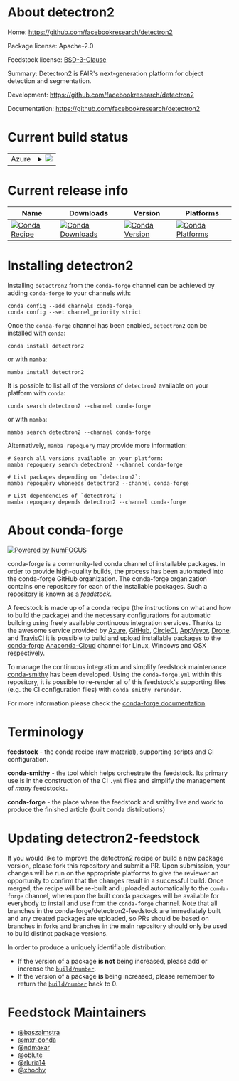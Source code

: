 About detectron2
================

Home: https://github.com/facebookresearch/detectron2

Package license: Apache-2.0

Feedstock license: [BSD-3-Clause](https://github.com/conda-forge/detectron2-feedstock/blob/main/LICENSE.txt)

Summary: Detectron2 is FAIR's next-generation platform for object detection and segmentation.

Development: https://github.com/facebookresearch/detectron2

Documentation: https://github.com/facebookresearch/detectron2

Current build status
====================


<table>
    
  <tr>
    <td>Azure</td>
    <td>
      <details>
        <summary>
          <a href="https://dev.azure.com/conda-forge/feedstock-builds/_build/latest?definitionId=9714&branchName=main">
            <img src="https://dev.azure.com/conda-forge/feedstock-builds/_apis/build/status/detectron2-feedstock?branchName=main">
          </a>
        </summary>
        <table>
          <thead><tr><th>Variant</th><th>Status</th></tr></thead>
          <tbody><tr>
              <td>linux_64_c_compiler_version10cuda_compiler_version11.1cxx_compiler_version10python3.10.____cpythonpytorch1.10.</td>
              <td>
                <a href="https://dev.azure.com/conda-forge/feedstock-builds/_build/latest?definitionId=9714&branchName=main">
                  <img src="https://dev.azure.com/conda-forge/feedstock-builds/_apis/build/status/detectron2-feedstock?branchName=main&jobName=linux&configuration=linux%20linux_64_c_compiler_version10cuda_compiler_version11.1cxx_compiler_version10python3.10.____cpythonpytorch1.10._" alt="variant">
                </a>
              </td>
            </tr><tr>
              <td>linux_64_c_compiler_version10cuda_compiler_version11.1cxx_compiler_version10python3.10.____cpythonpytorch1.11.</td>
              <td>
                <a href="https://dev.azure.com/conda-forge/feedstock-builds/_build/latest?definitionId=9714&branchName=main">
                  <img src="https://dev.azure.com/conda-forge/feedstock-builds/_apis/build/status/detectron2-feedstock?branchName=main&jobName=linux&configuration=linux%20linux_64_c_compiler_version10cuda_compiler_version11.1cxx_compiler_version10python3.10.____cpythonpytorch1.11._" alt="variant">
                </a>
              </td>
            </tr><tr>
              <td>linux_64_c_compiler_version10cuda_compiler_version11.1cxx_compiler_version10python3.10.____cpythonpytorch1.12.</td>
              <td>
                <a href="https://dev.azure.com/conda-forge/feedstock-builds/_build/latest?definitionId=9714&branchName=main">
                  <img src="https://dev.azure.com/conda-forge/feedstock-builds/_apis/build/status/detectron2-feedstock?branchName=main&jobName=linux&configuration=linux%20linux_64_c_compiler_version10cuda_compiler_version11.1cxx_compiler_version10python3.10.____cpythonpytorch1.12._" alt="variant">
                </a>
              </td>
            </tr><tr>
              <td>linux_64_c_compiler_version10cuda_compiler_version11.1cxx_compiler_version10python3.10.____cpythonpytorch1.13</td>
              <td>
                <a href="https://dev.azure.com/conda-forge/feedstock-builds/_build/latest?definitionId=9714&branchName=main">
                  <img src="https://dev.azure.com/conda-forge/feedstock-builds/_apis/build/status/detectron2-feedstock?branchName=main&jobName=linux&configuration=linux%20linux_64_c_compiler_version10cuda_compiler_version11.1cxx_compiler_version10python3.10.____cpythonpytorch1.13" alt="variant">
                </a>
              </td>
            </tr><tr>
              <td>linux_64_c_compiler_version10cuda_compiler_version11.1cxx_compiler_version10python3.10.____cpythonpytorch1.9.</td>
              <td>
                <a href="https://dev.azure.com/conda-forge/feedstock-builds/_build/latest?definitionId=9714&branchName=main">
                  <img src="https://dev.azure.com/conda-forge/feedstock-builds/_apis/build/status/detectron2-feedstock?branchName=main&jobName=linux&configuration=linux%20linux_64_c_compiler_version10cuda_compiler_version11.1cxx_compiler_version10python3.10.____cpythonpytorch1.9._" alt="variant">
                </a>
              </td>
            </tr><tr>
              <td>linux_64_c_compiler_version10cuda_compiler_version11.1cxx_compiler_version10python3.8.____cpythonpytorch1.10.</td>
              <td>
                <a href="https://dev.azure.com/conda-forge/feedstock-builds/_build/latest?definitionId=9714&branchName=main">
                  <img src="https://dev.azure.com/conda-forge/feedstock-builds/_apis/build/status/detectron2-feedstock?branchName=main&jobName=linux&configuration=linux%20linux_64_c_compiler_version10cuda_compiler_version11.1cxx_compiler_version10python3.8.____cpythonpytorch1.10._" alt="variant">
                </a>
              </td>
            </tr><tr>
              <td>linux_64_c_compiler_version10cuda_compiler_version11.1cxx_compiler_version10python3.8.____cpythonpytorch1.11.</td>
              <td>
                <a href="https://dev.azure.com/conda-forge/feedstock-builds/_build/latest?definitionId=9714&branchName=main">
                  <img src="https://dev.azure.com/conda-forge/feedstock-builds/_apis/build/status/detectron2-feedstock?branchName=main&jobName=linux&configuration=linux%20linux_64_c_compiler_version10cuda_compiler_version11.1cxx_compiler_version10python3.8.____cpythonpytorch1.11._" alt="variant">
                </a>
              </td>
            </tr><tr>
              <td>linux_64_c_compiler_version10cuda_compiler_version11.1cxx_compiler_version10python3.8.____cpythonpytorch1.12.</td>
              <td>
                <a href="https://dev.azure.com/conda-forge/feedstock-builds/_build/latest?definitionId=9714&branchName=main">
                  <img src="https://dev.azure.com/conda-forge/feedstock-builds/_apis/build/status/detectron2-feedstock?branchName=main&jobName=linux&configuration=linux%20linux_64_c_compiler_version10cuda_compiler_version11.1cxx_compiler_version10python3.8.____cpythonpytorch1.12._" alt="variant">
                </a>
              </td>
            </tr><tr>
              <td>linux_64_c_compiler_version10cuda_compiler_version11.1cxx_compiler_version10python3.8.____cpythonpytorch1.13</td>
              <td>
                <a href="https://dev.azure.com/conda-forge/feedstock-builds/_build/latest?definitionId=9714&branchName=main">
                  <img src="https://dev.azure.com/conda-forge/feedstock-builds/_apis/build/status/detectron2-feedstock?branchName=main&jobName=linux&configuration=linux%20linux_64_c_compiler_version10cuda_compiler_version11.1cxx_compiler_version10python3.8.____cpythonpytorch1.13" alt="variant">
                </a>
              </td>
            </tr><tr>
              <td>linux_64_c_compiler_version10cuda_compiler_version11.1cxx_compiler_version10python3.8.____cpythonpytorch1.9.</td>
              <td>
                <a href="https://dev.azure.com/conda-forge/feedstock-builds/_build/latest?definitionId=9714&branchName=main">
                  <img src="https://dev.azure.com/conda-forge/feedstock-builds/_apis/build/status/detectron2-feedstock?branchName=main&jobName=linux&configuration=linux%20linux_64_c_compiler_version10cuda_compiler_version11.1cxx_compiler_version10python3.8.____cpythonpytorch1.9._" alt="variant">
                </a>
              </td>
            </tr><tr>
              <td>linux_64_c_compiler_version10cuda_compiler_version11.1cxx_compiler_version10python3.9.____cpythonpytorch1.10.</td>
              <td>
                <a href="https://dev.azure.com/conda-forge/feedstock-builds/_build/latest?definitionId=9714&branchName=main">
                  <img src="https://dev.azure.com/conda-forge/feedstock-builds/_apis/build/status/detectron2-feedstock?branchName=main&jobName=linux&configuration=linux%20linux_64_c_compiler_version10cuda_compiler_version11.1cxx_compiler_version10python3.9.____cpythonpytorch1.10._" alt="variant">
                </a>
              </td>
            </tr><tr>
              <td>linux_64_c_compiler_version10cuda_compiler_version11.1cxx_compiler_version10python3.9.____cpythonpytorch1.11.</td>
              <td>
                <a href="https://dev.azure.com/conda-forge/feedstock-builds/_build/latest?definitionId=9714&branchName=main">
                  <img src="https://dev.azure.com/conda-forge/feedstock-builds/_apis/build/status/detectron2-feedstock?branchName=main&jobName=linux&configuration=linux%20linux_64_c_compiler_version10cuda_compiler_version11.1cxx_compiler_version10python3.9.____cpythonpytorch1.11._" alt="variant">
                </a>
              </td>
            </tr><tr>
              <td>linux_64_c_compiler_version10cuda_compiler_version11.1cxx_compiler_version10python3.9.____cpythonpytorch1.12.</td>
              <td>
                <a href="https://dev.azure.com/conda-forge/feedstock-builds/_build/latest?definitionId=9714&branchName=main">
                  <img src="https://dev.azure.com/conda-forge/feedstock-builds/_apis/build/status/detectron2-feedstock?branchName=main&jobName=linux&configuration=linux%20linux_64_c_compiler_version10cuda_compiler_version11.1cxx_compiler_version10python3.9.____cpythonpytorch1.12._" alt="variant">
                </a>
              </td>
            </tr><tr>
              <td>linux_64_c_compiler_version10cuda_compiler_version11.1cxx_compiler_version10python3.9.____cpythonpytorch1.13</td>
              <td>
                <a href="https://dev.azure.com/conda-forge/feedstock-builds/_build/latest?definitionId=9714&branchName=main">
                  <img src="https://dev.azure.com/conda-forge/feedstock-builds/_apis/build/status/detectron2-feedstock?branchName=main&jobName=linux&configuration=linux%20linux_64_c_compiler_version10cuda_compiler_version11.1cxx_compiler_version10python3.9.____cpythonpytorch1.13" alt="variant">
                </a>
              </td>
            </tr><tr>
              <td>linux_64_c_compiler_version10cuda_compiler_version11.1cxx_compiler_version10python3.9.____cpythonpytorch1.9.</td>
              <td>
                <a href="https://dev.azure.com/conda-forge/feedstock-builds/_build/latest?definitionId=9714&branchName=main">
                  <img src="https://dev.azure.com/conda-forge/feedstock-builds/_apis/build/status/detectron2-feedstock?branchName=main&jobName=linux&configuration=linux%20linux_64_c_compiler_version10cuda_compiler_version11.1cxx_compiler_version10python3.9.____cpythonpytorch1.9._" alt="variant">
                </a>
              </td>
            </tr><tr>
              <td>linux_64_c_compiler_version10cuda_compiler_version11.2cxx_compiler_version10python3.10.____cpythonpytorch1.10.</td>
              <td>
                <a href="https://dev.azure.com/conda-forge/feedstock-builds/_build/latest?definitionId=9714&branchName=main">
                  <img src="https://dev.azure.com/conda-forge/feedstock-builds/_apis/build/status/detectron2-feedstock?branchName=main&jobName=linux&configuration=linux%20linux_64_c_compiler_version10cuda_compiler_version11.2cxx_compiler_version10python3.10.____cpythonpytorch1.10._" alt="variant">
                </a>
              </td>
            </tr><tr>
              <td>linux_64_c_compiler_version10cuda_compiler_version11.2cxx_compiler_version10python3.10.____cpythonpytorch1.11.</td>
              <td>
                <a href="https://dev.azure.com/conda-forge/feedstock-builds/_build/latest?definitionId=9714&branchName=main">
                  <img src="https://dev.azure.com/conda-forge/feedstock-builds/_apis/build/status/detectron2-feedstock?branchName=main&jobName=linux&configuration=linux%20linux_64_c_compiler_version10cuda_compiler_version11.2cxx_compiler_version10python3.10.____cpythonpytorch1.11._" alt="variant">
                </a>
              </td>
            </tr><tr>
              <td>linux_64_c_compiler_version10cuda_compiler_version11.2cxx_compiler_version10python3.10.____cpythonpytorch1.12.</td>
              <td>
                <a href="https://dev.azure.com/conda-forge/feedstock-builds/_build/latest?definitionId=9714&branchName=main">
                  <img src="https://dev.azure.com/conda-forge/feedstock-builds/_apis/build/status/detectron2-feedstock?branchName=main&jobName=linux&configuration=linux%20linux_64_c_compiler_version10cuda_compiler_version11.2cxx_compiler_version10python3.10.____cpythonpytorch1.12._" alt="variant">
                </a>
              </td>
            </tr><tr>
              <td>linux_64_c_compiler_version10cuda_compiler_version11.2cxx_compiler_version10python3.10.____cpythonpytorch1.13</td>
              <td>
                <a href="https://dev.azure.com/conda-forge/feedstock-builds/_build/latest?definitionId=9714&branchName=main">
                  <img src="https://dev.azure.com/conda-forge/feedstock-builds/_apis/build/status/detectron2-feedstock?branchName=main&jobName=linux&configuration=linux%20linux_64_c_compiler_version10cuda_compiler_version11.2cxx_compiler_version10python3.10.____cpythonpytorch1.13" alt="variant">
                </a>
              </td>
            </tr><tr>
              <td>linux_64_c_compiler_version10cuda_compiler_version11.2cxx_compiler_version10python3.10.____cpythonpytorch1.9.</td>
              <td>
                <a href="https://dev.azure.com/conda-forge/feedstock-builds/_build/latest?definitionId=9714&branchName=main">
                  <img src="https://dev.azure.com/conda-forge/feedstock-builds/_apis/build/status/detectron2-feedstock?branchName=main&jobName=linux&configuration=linux%20linux_64_c_compiler_version10cuda_compiler_version11.2cxx_compiler_version10python3.10.____cpythonpytorch1.9._" alt="variant">
                </a>
              </td>
            </tr><tr>
              <td>linux_64_c_compiler_version10cuda_compiler_version11.2cxx_compiler_version10python3.8.____cpythonpytorch1.10.</td>
              <td>
                <a href="https://dev.azure.com/conda-forge/feedstock-builds/_build/latest?definitionId=9714&branchName=main">
                  <img src="https://dev.azure.com/conda-forge/feedstock-builds/_apis/build/status/detectron2-feedstock?branchName=main&jobName=linux&configuration=linux%20linux_64_c_compiler_version10cuda_compiler_version11.2cxx_compiler_version10python3.8.____cpythonpytorch1.10._" alt="variant">
                </a>
              </td>
            </tr><tr>
              <td>linux_64_c_compiler_version10cuda_compiler_version11.2cxx_compiler_version10python3.8.____cpythonpytorch1.11.</td>
              <td>
                <a href="https://dev.azure.com/conda-forge/feedstock-builds/_build/latest?definitionId=9714&branchName=main">
                  <img src="https://dev.azure.com/conda-forge/feedstock-builds/_apis/build/status/detectron2-feedstock?branchName=main&jobName=linux&configuration=linux%20linux_64_c_compiler_version10cuda_compiler_version11.2cxx_compiler_version10python3.8.____cpythonpytorch1.11._" alt="variant">
                </a>
              </td>
            </tr><tr>
              <td>linux_64_c_compiler_version10cuda_compiler_version11.2cxx_compiler_version10python3.8.____cpythonpytorch1.12.</td>
              <td>
                <a href="https://dev.azure.com/conda-forge/feedstock-builds/_build/latest?definitionId=9714&branchName=main">
                  <img src="https://dev.azure.com/conda-forge/feedstock-builds/_apis/build/status/detectron2-feedstock?branchName=main&jobName=linux&configuration=linux%20linux_64_c_compiler_version10cuda_compiler_version11.2cxx_compiler_version10python3.8.____cpythonpytorch1.12._" alt="variant">
                </a>
              </td>
            </tr><tr>
              <td>linux_64_c_compiler_version10cuda_compiler_version11.2cxx_compiler_version10python3.8.____cpythonpytorch1.13</td>
              <td>
                <a href="https://dev.azure.com/conda-forge/feedstock-builds/_build/latest?definitionId=9714&branchName=main">
                  <img src="https://dev.azure.com/conda-forge/feedstock-builds/_apis/build/status/detectron2-feedstock?branchName=main&jobName=linux&configuration=linux%20linux_64_c_compiler_version10cuda_compiler_version11.2cxx_compiler_version10python3.8.____cpythonpytorch1.13" alt="variant">
                </a>
              </td>
            </tr><tr>
              <td>linux_64_c_compiler_version10cuda_compiler_version11.2cxx_compiler_version10python3.8.____cpythonpytorch1.9.</td>
              <td>
                <a href="https://dev.azure.com/conda-forge/feedstock-builds/_build/latest?definitionId=9714&branchName=main">
                  <img src="https://dev.azure.com/conda-forge/feedstock-builds/_apis/build/status/detectron2-feedstock?branchName=main&jobName=linux&configuration=linux%20linux_64_c_compiler_version10cuda_compiler_version11.2cxx_compiler_version10python3.8.____cpythonpytorch1.9._" alt="variant">
                </a>
              </td>
            </tr><tr>
              <td>linux_64_c_compiler_version10cuda_compiler_version11.2cxx_compiler_version10python3.9.____cpythonpytorch1.10.</td>
              <td>
                <a href="https://dev.azure.com/conda-forge/feedstock-builds/_build/latest?definitionId=9714&branchName=main">
                  <img src="https://dev.azure.com/conda-forge/feedstock-builds/_apis/build/status/detectron2-feedstock?branchName=main&jobName=linux&configuration=linux%20linux_64_c_compiler_version10cuda_compiler_version11.2cxx_compiler_version10python3.9.____cpythonpytorch1.10._" alt="variant">
                </a>
              </td>
            </tr><tr>
              <td>linux_64_c_compiler_version10cuda_compiler_version11.2cxx_compiler_version10python3.9.____cpythonpytorch1.11.</td>
              <td>
                <a href="https://dev.azure.com/conda-forge/feedstock-builds/_build/latest?definitionId=9714&branchName=main">
                  <img src="https://dev.azure.com/conda-forge/feedstock-builds/_apis/build/status/detectron2-feedstock?branchName=main&jobName=linux&configuration=linux%20linux_64_c_compiler_version10cuda_compiler_version11.2cxx_compiler_version10python3.9.____cpythonpytorch1.11._" alt="variant">
                </a>
              </td>
            </tr><tr>
              <td>linux_64_c_compiler_version10cuda_compiler_version11.2cxx_compiler_version10python3.9.____cpythonpytorch1.12.</td>
              <td>
                <a href="https://dev.azure.com/conda-forge/feedstock-builds/_build/latest?definitionId=9714&branchName=main">
                  <img src="https://dev.azure.com/conda-forge/feedstock-builds/_apis/build/status/detectron2-feedstock?branchName=main&jobName=linux&configuration=linux%20linux_64_c_compiler_version10cuda_compiler_version11.2cxx_compiler_version10python3.9.____cpythonpytorch1.12._" alt="variant">
                </a>
              </td>
            </tr><tr>
              <td>linux_64_c_compiler_version10cuda_compiler_version11.2cxx_compiler_version10python3.9.____cpythonpytorch1.13</td>
              <td>
                <a href="https://dev.azure.com/conda-forge/feedstock-builds/_build/latest?definitionId=9714&branchName=main">
                  <img src="https://dev.azure.com/conda-forge/feedstock-builds/_apis/build/status/detectron2-feedstock?branchName=main&jobName=linux&configuration=linux%20linux_64_c_compiler_version10cuda_compiler_version11.2cxx_compiler_version10python3.9.____cpythonpytorch1.13" alt="variant">
                </a>
              </td>
            </tr><tr>
              <td>linux_64_c_compiler_version10cuda_compiler_version11.2cxx_compiler_version10python3.9.____cpythonpytorch1.9.</td>
              <td>
                <a href="https://dev.azure.com/conda-forge/feedstock-builds/_build/latest?definitionId=9714&branchName=main">
                  <img src="https://dev.azure.com/conda-forge/feedstock-builds/_apis/build/status/detectron2-feedstock?branchName=main&jobName=linux&configuration=linux%20linux_64_c_compiler_version10cuda_compiler_version11.2cxx_compiler_version10python3.9.____cpythonpytorch1.9._" alt="variant">
                </a>
              </td>
            </tr><tr>
              <td>linux_64_c_compiler_version11cuda_compiler_versionNonecxx_compiler_version11python3.10.____cpythonpytorch1.10.</td>
              <td>
                <a href="https://dev.azure.com/conda-forge/feedstock-builds/_build/latest?definitionId=9714&branchName=main">
                  <img src="https://dev.azure.com/conda-forge/feedstock-builds/_apis/build/status/detectron2-feedstock?branchName=main&jobName=linux&configuration=linux%20linux_64_c_compiler_version11cuda_compiler_versionNonecxx_compiler_version11python3.10.____cpythonpytorch1.10._" alt="variant">
                </a>
              </td>
            </tr><tr>
              <td>linux_64_c_compiler_version11cuda_compiler_versionNonecxx_compiler_version11python3.10.____cpythonpytorch1.11.</td>
              <td>
                <a href="https://dev.azure.com/conda-forge/feedstock-builds/_build/latest?definitionId=9714&branchName=main">
                  <img src="https://dev.azure.com/conda-forge/feedstock-builds/_apis/build/status/detectron2-feedstock?branchName=main&jobName=linux&configuration=linux%20linux_64_c_compiler_version11cuda_compiler_versionNonecxx_compiler_version11python3.10.____cpythonpytorch1.11._" alt="variant">
                </a>
              </td>
            </tr><tr>
              <td>linux_64_c_compiler_version11cuda_compiler_versionNonecxx_compiler_version11python3.10.____cpythonpytorch1.12.</td>
              <td>
                <a href="https://dev.azure.com/conda-forge/feedstock-builds/_build/latest?definitionId=9714&branchName=main">
                  <img src="https://dev.azure.com/conda-forge/feedstock-builds/_apis/build/status/detectron2-feedstock?branchName=main&jobName=linux&configuration=linux%20linux_64_c_compiler_version11cuda_compiler_versionNonecxx_compiler_version11python3.10.____cpythonpytorch1.12._" alt="variant">
                </a>
              </td>
            </tr><tr>
              <td>linux_64_c_compiler_version11cuda_compiler_versionNonecxx_compiler_version11python3.10.____cpythonpytorch1.13</td>
              <td>
                <a href="https://dev.azure.com/conda-forge/feedstock-builds/_build/latest?definitionId=9714&branchName=main">
                  <img src="https://dev.azure.com/conda-forge/feedstock-builds/_apis/build/status/detectron2-feedstock?branchName=main&jobName=linux&configuration=linux%20linux_64_c_compiler_version11cuda_compiler_versionNonecxx_compiler_version11python3.10.____cpythonpytorch1.13" alt="variant">
                </a>
              </td>
            </tr><tr>
              <td>linux_64_c_compiler_version11cuda_compiler_versionNonecxx_compiler_version11python3.10.____cpythonpytorch1.9.</td>
              <td>
                <a href="https://dev.azure.com/conda-forge/feedstock-builds/_build/latest?definitionId=9714&branchName=main">
                  <img src="https://dev.azure.com/conda-forge/feedstock-builds/_apis/build/status/detectron2-feedstock?branchName=main&jobName=linux&configuration=linux%20linux_64_c_compiler_version11cuda_compiler_versionNonecxx_compiler_version11python3.10.____cpythonpytorch1.9._" alt="variant">
                </a>
              </td>
            </tr><tr>
              <td>linux_64_c_compiler_version11cuda_compiler_versionNonecxx_compiler_version11python3.8.____cpythonpytorch1.10.</td>
              <td>
                <a href="https://dev.azure.com/conda-forge/feedstock-builds/_build/latest?definitionId=9714&branchName=main">
                  <img src="https://dev.azure.com/conda-forge/feedstock-builds/_apis/build/status/detectron2-feedstock?branchName=main&jobName=linux&configuration=linux%20linux_64_c_compiler_version11cuda_compiler_versionNonecxx_compiler_version11python3.8.____cpythonpytorch1.10._" alt="variant">
                </a>
              </td>
            </tr><tr>
              <td>linux_64_c_compiler_version11cuda_compiler_versionNonecxx_compiler_version11python3.8.____cpythonpytorch1.11.</td>
              <td>
                <a href="https://dev.azure.com/conda-forge/feedstock-builds/_build/latest?definitionId=9714&branchName=main">
                  <img src="https://dev.azure.com/conda-forge/feedstock-builds/_apis/build/status/detectron2-feedstock?branchName=main&jobName=linux&configuration=linux%20linux_64_c_compiler_version11cuda_compiler_versionNonecxx_compiler_version11python3.8.____cpythonpytorch1.11._" alt="variant">
                </a>
              </td>
            </tr><tr>
              <td>linux_64_c_compiler_version11cuda_compiler_versionNonecxx_compiler_version11python3.8.____cpythonpytorch1.12.</td>
              <td>
                <a href="https://dev.azure.com/conda-forge/feedstock-builds/_build/latest?definitionId=9714&branchName=main">
                  <img src="https://dev.azure.com/conda-forge/feedstock-builds/_apis/build/status/detectron2-feedstock?branchName=main&jobName=linux&configuration=linux%20linux_64_c_compiler_version11cuda_compiler_versionNonecxx_compiler_version11python3.8.____cpythonpytorch1.12._" alt="variant">
                </a>
              </td>
            </tr><tr>
              <td>linux_64_c_compiler_version11cuda_compiler_versionNonecxx_compiler_version11python3.8.____cpythonpytorch1.13</td>
              <td>
                <a href="https://dev.azure.com/conda-forge/feedstock-builds/_build/latest?definitionId=9714&branchName=main">
                  <img src="https://dev.azure.com/conda-forge/feedstock-builds/_apis/build/status/detectron2-feedstock?branchName=main&jobName=linux&configuration=linux%20linux_64_c_compiler_version11cuda_compiler_versionNonecxx_compiler_version11python3.8.____cpythonpytorch1.13" alt="variant">
                </a>
              </td>
            </tr><tr>
              <td>linux_64_c_compiler_version11cuda_compiler_versionNonecxx_compiler_version11python3.8.____cpythonpytorch1.9.</td>
              <td>
                <a href="https://dev.azure.com/conda-forge/feedstock-builds/_build/latest?definitionId=9714&branchName=main">
                  <img src="https://dev.azure.com/conda-forge/feedstock-builds/_apis/build/status/detectron2-feedstock?branchName=main&jobName=linux&configuration=linux%20linux_64_c_compiler_version11cuda_compiler_versionNonecxx_compiler_version11python3.8.____cpythonpytorch1.9._" alt="variant">
                </a>
              </td>
            </tr><tr>
              <td>linux_64_c_compiler_version11cuda_compiler_versionNonecxx_compiler_version11python3.9.____cpythonpytorch1.10.</td>
              <td>
                <a href="https://dev.azure.com/conda-forge/feedstock-builds/_build/latest?definitionId=9714&branchName=main">
                  <img src="https://dev.azure.com/conda-forge/feedstock-builds/_apis/build/status/detectron2-feedstock?branchName=main&jobName=linux&configuration=linux%20linux_64_c_compiler_version11cuda_compiler_versionNonecxx_compiler_version11python3.9.____cpythonpytorch1.10._" alt="variant">
                </a>
              </td>
            </tr><tr>
              <td>linux_64_c_compiler_version11cuda_compiler_versionNonecxx_compiler_version11python3.9.____cpythonpytorch1.11.</td>
              <td>
                <a href="https://dev.azure.com/conda-forge/feedstock-builds/_build/latest?definitionId=9714&branchName=main">
                  <img src="https://dev.azure.com/conda-forge/feedstock-builds/_apis/build/status/detectron2-feedstock?branchName=main&jobName=linux&configuration=linux%20linux_64_c_compiler_version11cuda_compiler_versionNonecxx_compiler_version11python3.9.____cpythonpytorch1.11._" alt="variant">
                </a>
              </td>
            </tr><tr>
              <td>linux_64_c_compiler_version11cuda_compiler_versionNonecxx_compiler_version11python3.9.____cpythonpytorch1.12.</td>
              <td>
                <a href="https://dev.azure.com/conda-forge/feedstock-builds/_build/latest?definitionId=9714&branchName=main">
                  <img src="https://dev.azure.com/conda-forge/feedstock-builds/_apis/build/status/detectron2-feedstock?branchName=main&jobName=linux&configuration=linux%20linux_64_c_compiler_version11cuda_compiler_versionNonecxx_compiler_version11python3.9.____cpythonpytorch1.12._" alt="variant">
                </a>
              </td>
            </tr><tr>
              <td>linux_64_c_compiler_version11cuda_compiler_versionNonecxx_compiler_version11python3.9.____cpythonpytorch1.13</td>
              <td>
                <a href="https://dev.azure.com/conda-forge/feedstock-builds/_build/latest?definitionId=9714&branchName=main">
                  <img src="https://dev.azure.com/conda-forge/feedstock-builds/_apis/build/status/detectron2-feedstock?branchName=main&jobName=linux&configuration=linux%20linux_64_c_compiler_version11cuda_compiler_versionNonecxx_compiler_version11python3.9.____cpythonpytorch1.13" alt="variant">
                </a>
              </td>
            </tr><tr>
              <td>linux_64_c_compiler_version11cuda_compiler_versionNonecxx_compiler_version11python3.9.____cpythonpytorch1.9.</td>
              <td>
                <a href="https://dev.azure.com/conda-forge/feedstock-builds/_build/latest?definitionId=9714&branchName=main">
                  <img src="https://dev.azure.com/conda-forge/feedstock-builds/_apis/build/status/detectron2-feedstock?branchName=main&jobName=linux&configuration=linux%20linux_64_c_compiler_version11cuda_compiler_versionNonecxx_compiler_version11python3.9.____cpythonpytorch1.9._" alt="variant">
                </a>
              </td>
            </tr><tr>
              <td>linux_64_c_compiler_version7cuda_compiler_version10.2cxx_compiler_version7python3.10.____cpythonpytorch1.10.</td>
              <td>
                <a href="https://dev.azure.com/conda-forge/feedstock-builds/_build/latest?definitionId=9714&branchName=main">
                  <img src="https://dev.azure.com/conda-forge/feedstock-builds/_apis/build/status/detectron2-feedstock?branchName=main&jobName=linux&configuration=linux%20linux_64_c_compiler_version7cuda_compiler_version10.2cxx_compiler_version7python3.10.____cpythonpytorch1.10._" alt="variant">
                </a>
              </td>
            </tr><tr>
              <td>linux_64_c_compiler_version7cuda_compiler_version10.2cxx_compiler_version7python3.10.____cpythonpytorch1.11.</td>
              <td>
                <a href="https://dev.azure.com/conda-forge/feedstock-builds/_build/latest?definitionId=9714&branchName=main">
                  <img src="https://dev.azure.com/conda-forge/feedstock-builds/_apis/build/status/detectron2-feedstock?branchName=main&jobName=linux&configuration=linux%20linux_64_c_compiler_version7cuda_compiler_version10.2cxx_compiler_version7python3.10.____cpythonpytorch1.11._" alt="variant">
                </a>
              </td>
            </tr><tr>
              <td>linux_64_c_compiler_version7cuda_compiler_version10.2cxx_compiler_version7python3.10.____cpythonpytorch1.12.</td>
              <td>
                <a href="https://dev.azure.com/conda-forge/feedstock-builds/_build/latest?definitionId=9714&branchName=main">
                  <img src="https://dev.azure.com/conda-forge/feedstock-builds/_apis/build/status/detectron2-feedstock?branchName=main&jobName=linux&configuration=linux%20linux_64_c_compiler_version7cuda_compiler_version10.2cxx_compiler_version7python3.10.____cpythonpytorch1.12._" alt="variant">
                </a>
              </td>
            </tr><tr>
              <td>linux_64_c_compiler_version7cuda_compiler_version10.2cxx_compiler_version7python3.10.____cpythonpytorch1.13</td>
              <td>
                <a href="https://dev.azure.com/conda-forge/feedstock-builds/_build/latest?definitionId=9714&branchName=main">
                  <img src="https://dev.azure.com/conda-forge/feedstock-builds/_apis/build/status/detectron2-feedstock?branchName=main&jobName=linux&configuration=linux%20linux_64_c_compiler_version7cuda_compiler_version10.2cxx_compiler_version7python3.10.____cpythonpytorch1.13" alt="variant">
                </a>
              </td>
            </tr><tr>
              <td>linux_64_c_compiler_version7cuda_compiler_version10.2cxx_compiler_version7python3.10.____cpythonpytorch1.9.</td>
              <td>
                <a href="https://dev.azure.com/conda-forge/feedstock-builds/_build/latest?definitionId=9714&branchName=main">
                  <img src="https://dev.azure.com/conda-forge/feedstock-builds/_apis/build/status/detectron2-feedstock?branchName=main&jobName=linux&configuration=linux%20linux_64_c_compiler_version7cuda_compiler_version10.2cxx_compiler_version7python3.10.____cpythonpytorch1.9._" alt="variant">
                </a>
              </td>
            </tr><tr>
              <td>linux_64_c_compiler_version7cuda_compiler_version10.2cxx_compiler_version7python3.8.____cpythonpytorch1.10.</td>
              <td>
                <a href="https://dev.azure.com/conda-forge/feedstock-builds/_build/latest?definitionId=9714&branchName=main">
                  <img src="https://dev.azure.com/conda-forge/feedstock-builds/_apis/build/status/detectron2-feedstock?branchName=main&jobName=linux&configuration=linux%20linux_64_c_compiler_version7cuda_compiler_version10.2cxx_compiler_version7python3.8.____cpythonpytorch1.10._" alt="variant">
                </a>
              </td>
            </tr><tr>
              <td>linux_64_c_compiler_version7cuda_compiler_version10.2cxx_compiler_version7python3.8.____cpythonpytorch1.11.</td>
              <td>
                <a href="https://dev.azure.com/conda-forge/feedstock-builds/_build/latest?definitionId=9714&branchName=main">
                  <img src="https://dev.azure.com/conda-forge/feedstock-builds/_apis/build/status/detectron2-feedstock?branchName=main&jobName=linux&configuration=linux%20linux_64_c_compiler_version7cuda_compiler_version10.2cxx_compiler_version7python3.8.____cpythonpytorch1.11._" alt="variant">
                </a>
              </td>
            </tr><tr>
              <td>linux_64_c_compiler_version7cuda_compiler_version10.2cxx_compiler_version7python3.8.____cpythonpytorch1.12.</td>
              <td>
                <a href="https://dev.azure.com/conda-forge/feedstock-builds/_build/latest?definitionId=9714&branchName=main">
                  <img src="https://dev.azure.com/conda-forge/feedstock-builds/_apis/build/status/detectron2-feedstock?branchName=main&jobName=linux&configuration=linux%20linux_64_c_compiler_version7cuda_compiler_version10.2cxx_compiler_version7python3.8.____cpythonpytorch1.12._" alt="variant">
                </a>
              </td>
            </tr><tr>
              <td>linux_64_c_compiler_version7cuda_compiler_version10.2cxx_compiler_version7python3.8.____cpythonpytorch1.13</td>
              <td>
                <a href="https://dev.azure.com/conda-forge/feedstock-builds/_build/latest?definitionId=9714&branchName=main">
                  <img src="https://dev.azure.com/conda-forge/feedstock-builds/_apis/build/status/detectron2-feedstock?branchName=main&jobName=linux&configuration=linux%20linux_64_c_compiler_version7cuda_compiler_version10.2cxx_compiler_version7python3.8.____cpythonpytorch1.13" alt="variant">
                </a>
              </td>
            </tr><tr>
              <td>linux_64_c_compiler_version7cuda_compiler_version10.2cxx_compiler_version7python3.8.____cpythonpytorch1.9.</td>
              <td>
                <a href="https://dev.azure.com/conda-forge/feedstock-builds/_build/latest?definitionId=9714&branchName=main">
                  <img src="https://dev.azure.com/conda-forge/feedstock-builds/_apis/build/status/detectron2-feedstock?branchName=main&jobName=linux&configuration=linux%20linux_64_c_compiler_version7cuda_compiler_version10.2cxx_compiler_version7python3.8.____cpythonpytorch1.9._" alt="variant">
                </a>
              </td>
            </tr><tr>
              <td>linux_64_c_compiler_version7cuda_compiler_version10.2cxx_compiler_version7python3.9.____cpythonpytorch1.10.</td>
              <td>
                <a href="https://dev.azure.com/conda-forge/feedstock-builds/_build/latest?definitionId=9714&branchName=main">
                  <img src="https://dev.azure.com/conda-forge/feedstock-builds/_apis/build/status/detectron2-feedstock?branchName=main&jobName=linux&configuration=linux%20linux_64_c_compiler_version7cuda_compiler_version10.2cxx_compiler_version7python3.9.____cpythonpytorch1.10._" alt="variant">
                </a>
              </td>
            </tr><tr>
              <td>linux_64_c_compiler_version7cuda_compiler_version10.2cxx_compiler_version7python3.9.____cpythonpytorch1.11.</td>
              <td>
                <a href="https://dev.azure.com/conda-forge/feedstock-builds/_build/latest?definitionId=9714&branchName=main">
                  <img src="https://dev.azure.com/conda-forge/feedstock-builds/_apis/build/status/detectron2-feedstock?branchName=main&jobName=linux&configuration=linux%20linux_64_c_compiler_version7cuda_compiler_version10.2cxx_compiler_version7python3.9.____cpythonpytorch1.11._" alt="variant">
                </a>
              </td>
            </tr><tr>
              <td>linux_64_c_compiler_version7cuda_compiler_version10.2cxx_compiler_version7python3.9.____cpythonpytorch1.12.</td>
              <td>
                <a href="https://dev.azure.com/conda-forge/feedstock-builds/_build/latest?definitionId=9714&branchName=main">
                  <img src="https://dev.azure.com/conda-forge/feedstock-builds/_apis/build/status/detectron2-feedstock?branchName=main&jobName=linux&configuration=linux%20linux_64_c_compiler_version7cuda_compiler_version10.2cxx_compiler_version7python3.9.____cpythonpytorch1.12._" alt="variant">
                </a>
              </td>
            </tr><tr>
              <td>linux_64_c_compiler_version7cuda_compiler_version10.2cxx_compiler_version7python3.9.____cpythonpytorch1.13</td>
              <td>
                <a href="https://dev.azure.com/conda-forge/feedstock-builds/_build/latest?definitionId=9714&branchName=main">
                  <img src="https://dev.azure.com/conda-forge/feedstock-builds/_apis/build/status/detectron2-feedstock?branchName=main&jobName=linux&configuration=linux%20linux_64_c_compiler_version7cuda_compiler_version10.2cxx_compiler_version7python3.9.____cpythonpytorch1.13" alt="variant">
                </a>
              </td>
            </tr><tr>
              <td>linux_64_c_compiler_version7cuda_compiler_version10.2cxx_compiler_version7python3.9.____cpythonpytorch1.9.</td>
              <td>
                <a href="https://dev.azure.com/conda-forge/feedstock-builds/_build/latest?definitionId=9714&branchName=main">
                  <img src="https://dev.azure.com/conda-forge/feedstock-builds/_apis/build/status/detectron2-feedstock?branchName=main&jobName=linux&configuration=linux%20linux_64_c_compiler_version7cuda_compiler_version10.2cxx_compiler_version7python3.9.____cpythonpytorch1.9._" alt="variant">
                </a>
              </td>
            </tr><tr>
              <td>linux_64_c_compiler_version9cuda_compiler_version11.0cxx_compiler_version9python3.10.____cpythonpytorch1.10.</td>
              <td>
                <a href="https://dev.azure.com/conda-forge/feedstock-builds/_build/latest?definitionId=9714&branchName=main">
                  <img src="https://dev.azure.com/conda-forge/feedstock-builds/_apis/build/status/detectron2-feedstock?branchName=main&jobName=linux&configuration=linux%20linux_64_c_compiler_version9cuda_compiler_version11.0cxx_compiler_version9python3.10.____cpythonpytorch1.10._" alt="variant">
                </a>
              </td>
            </tr><tr>
              <td>linux_64_c_compiler_version9cuda_compiler_version11.0cxx_compiler_version9python3.10.____cpythonpytorch1.11.</td>
              <td>
                <a href="https://dev.azure.com/conda-forge/feedstock-builds/_build/latest?definitionId=9714&branchName=main">
                  <img src="https://dev.azure.com/conda-forge/feedstock-builds/_apis/build/status/detectron2-feedstock?branchName=main&jobName=linux&configuration=linux%20linux_64_c_compiler_version9cuda_compiler_version11.0cxx_compiler_version9python3.10.____cpythonpytorch1.11._" alt="variant">
                </a>
              </td>
            </tr><tr>
              <td>linux_64_c_compiler_version9cuda_compiler_version11.0cxx_compiler_version9python3.10.____cpythonpytorch1.12.</td>
              <td>
                <a href="https://dev.azure.com/conda-forge/feedstock-builds/_build/latest?definitionId=9714&branchName=main">
                  <img src="https://dev.azure.com/conda-forge/feedstock-builds/_apis/build/status/detectron2-feedstock?branchName=main&jobName=linux&configuration=linux%20linux_64_c_compiler_version9cuda_compiler_version11.0cxx_compiler_version9python3.10.____cpythonpytorch1.12._" alt="variant">
                </a>
              </td>
            </tr><tr>
              <td>linux_64_c_compiler_version9cuda_compiler_version11.0cxx_compiler_version9python3.10.____cpythonpytorch1.13</td>
              <td>
                <a href="https://dev.azure.com/conda-forge/feedstock-builds/_build/latest?definitionId=9714&branchName=main">
                  <img src="https://dev.azure.com/conda-forge/feedstock-builds/_apis/build/status/detectron2-feedstock?branchName=main&jobName=linux&configuration=linux%20linux_64_c_compiler_version9cuda_compiler_version11.0cxx_compiler_version9python3.10.____cpythonpytorch1.13" alt="variant">
                </a>
              </td>
            </tr><tr>
              <td>linux_64_c_compiler_version9cuda_compiler_version11.0cxx_compiler_version9python3.10.____cpythonpytorch1.9.</td>
              <td>
                <a href="https://dev.azure.com/conda-forge/feedstock-builds/_build/latest?definitionId=9714&branchName=main">
                  <img src="https://dev.azure.com/conda-forge/feedstock-builds/_apis/build/status/detectron2-feedstock?branchName=main&jobName=linux&configuration=linux%20linux_64_c_compiler_version9cuda_compiler_version11.0cxx_compiler_version9python3.10.____cpythonpytorch1.9._" alt="variant">
                </a>
              </td>
            </tr><tr>
              <td>linux_64_c_compiler_version9cuda_compiler_version11.0cxx_compiler_version9python3.8.____cpythonpytorch1.10.</td>
              <td>
                <a href="https://dev.azure.com/conda-forge/feedstock-builds/_build/latest?definitionId=9714&branchName=main">
                  <img src="https://dev.azure.com/conda-forge/feedstock-builds/_apis/build/status/detectron2-feedstock?branchName=main&jobName=linux&configuration=linux%20linux_64_c_compiler_version9cuda_compiler_version11.0cxx_compiler_version9python3.8.____cpythonpytorch1.10._" alt="variant">
                </a>
              </td>
            </tr><tr>
              <td>linux_64_c_compiler_version9cuda_compiler_version11.0cxx_compiler_version9python3.8.____cpythonpytorch1.11.</td>
              <td>
                <a href="https://dev.azure.com/conda-forge/feedstock-builds/_build/latest?definitionId=9714&branchName=main">
                  <img src="https://dev.azure.com/conda-forge/feedstock-builds/_apis/build/status/detectron2-feedstock?branchName=main&jobName=linux&configuration=linux%20linux_64_c_compiler_version9cuda_compiler_version11.0cxx_compiler_version9python3.8.____cpythonpytorch1.11._" alt="variant">
                </a>
              </td>
            </tr><tr>
              <td>linux_64_c_compiler_version9cuda_compiler_version11.0cxx_compiler_version9python3.8.____cpythonpytorch1.12.</td>
              <td>
                <a href="https://dev.azure.com/conda-forge/feedstock-builds/_build/latest?definitionId=9714&branchName=main">
                  <img src="https://dev.azure.com/conda-forge/feedstock-builds/_apis/build/status/detectron2-feedstock?branchName=main&jobName=linux&configuration=linux%20linux_64_c_compiler_version9cuda_compiler_version11.0cxx_compiler_version9python3.8.____cpythonpytorch1.12._" alt="variant">
                </a>
              </td>
            </tr><tr>
              <td>linux_64_c_compiler_version9cuda_compiler_version11.0cxx_compiler_version9python3.8.____cpythonpytorch1.13</td>
              <td>
                <a href="https://dev.azure.com/conda-forge/feedstock-builds/_build/latest?definitionId=9714&branchName=main">
                  <img src="https://dev.azure.com/conda-forge/feedstock-builds/_apis/build/status/detectron2-feedstock?branchName=main&jobName=linux&configuration=linux%20linux_64_c_compiler_version9cuda_compiler_version11.0cxx_compiler_version9python3.8.____cpythonpytorch1.13" alt="variant">
                </a>
              </td>
            </tr><tr>
              <td>linux_64_c_compiler_version9cuda_compiler_version11.0cxx_compiler_version9python3.8.____cpythonpytorch1.9.</td>
              <td>
                <a href="https://dev.azure.com/conda-forge/feedstock-builds/_build/latest?definitionId=9714&branchName=main">
                  <img src="https://dev.azure.com/conda-forge/feedstock-builds/_apis/build/status/detectron2-feedstock?branchName=main&jobName=linux&configuration=linux%20linux_64_c_compiler_version9cuda_compiler_version11.0cxx_compiler_version9python3.8.____cpythonpytorch1.9._" alt="variant">
                </a>
              </td>
            </tr><tr>
              <td>linux_64_c_compiler_version9cuda_compiler_version11.0cxx_compiler_version9python3.9.____cpythonpytorch1.10.</td>
              <td>
                <a href="https://dev.azure.com/conda-forge/feedstock-builds/_build/latest?definitionId=9714&branchName=main">
                  <img src="https://dev.azure.com/conda-forge/feedstock-builds/_apis/build/status/detectron2-feedstock?branchName=main&jobName=linux&configuration=linux%20linux_64_c_compiler_version9cuda_compiler_version11.0cxx_compiler_version9python3.9.____cpythonpytorch1.10._" alt="variant">
                </a>
              </td>
            </tr><tr>
              <td>linux_64_c_compiler_version9cuda_compiler_version11.0cxx_compiler_version9python3.9.____cpythonpytorch1.11.</td>
              <td>
                <a href="https://dev.azure.com/conda-forge/feedstock-builds/_build/latest?definitionId=9714&branchName=main">
                  <img src="https://dev.azure.com/conda-forge/feedstock-builds/_apis/build/status/detectron2-feedstock?branchName=main&jobName=linux&configuration=linux%20linux_64_c_compiler_version9cuda_compiler_version11.0cxx_compiler_version9python3.9.____cpythonpytorch1.11._" alt="variant">
                </a>
              </td>
            </tr><tr>
              <td>linux_64_c_compiler_version9cuda_compiler_version11.0cxx_compiler_version9python3.9.____cpythonpytorch1.12.</td>
              <td>
                <a href="https://dev.azure.com/conda-forge/feedstock-builds/_build/latest?definitionId=9714&branchName=main">
                  <img src="https://dev.azure.com/conda-forge/feedstock-builds/_apis/build/status/detectron2-feedstock?branchName=main&jobName=linux&configuration=linux%20linux_64_c_compiler_version9cuda_compiler_version11.0cxx_compiler_version9python3.9.____cpythonpytorch1.12._" alt="variant">
                </a>
              </td>
            </tr><tr>
              <td>linux_64_c_compiler_version9cuda_compiler_version11.0cxx_compiler_version9python3.9.____cpythonpytorch1.13</td>
              <td>
                <a href="https://dev.azure.com/conda-forge/feedstock-builds/_build/latest?definitionId=9714&branchName=main">
                  <img src="https://dev.azure.com/conda-forge/feedstock-builds/_apis/build/status/detectron2-feedstock?branchName=main&jobName=linux&configuration=linux%20linux_64_c_compiler_version9cuda_compiler_version11.0cxx_compiler_version9python3.9.____cpythonpytorch1.13" alt="variant">
                </a>
              </td>
            </tr><tr>
              <td>linux_64_c_compiler_version9cuda_compiler_version11.0cxx_compiler_version9python3.9.____cpythonpytorch1.9.</td>
              <td>
                <a href="https://dev.azure.com/conda-forge/feedstock-builds/_build/latest?definitionId=9714&branchName=main">
                  <img src="https://dev.azure.com/conda-forge/feedstock-builds/_apis/build/status/detectron2-feedstock?branchName=main&jobName=linux&configuration=linux%20linux_64_c_compiler_version9cuda_compiler_version11.0cxx_compiler_version9python3.9.____cpythonpytorch1.9._" alt="variant">
                </a>
              </td>
            </tr><tr>
              <td>osx_64_python3.10.____cpythonpytorch1.10.</td>
              <td>
                <a href="https://dev.azure.com/conda-forge/feedstock-builds/_build/latest?definitionId=9714&branchName=main">
                  <img src="https://dev.azure.com/conda-forge/feedstock-builds/_apis/build/status/detectron2-feedstock?branchName=main&jobName=osx&configuration=osx%20osx_64_python3.10.____cpythonpytorch1.10._" alt="variant">
                </a>
              </td>
            </tr><tr>
              <td>osx_64_python3.10.____cpythonpytorch1.11.</td>
              <td>
                <a href="https://dev.azure.com/conda-forge/feedstock-builds/_build/latest?definitionId=9714&branchName=main">
                  <img src="https://dev.azure.com/conda-forge/feedstock-builds/_apis/build/status/detectron2-feedstock?branchName=main&jobName=osx&configuration=osx%20osx_64_python3.10.____cpythonpytorch1.11._" alt="variant">
                </a>
              </td>
            </tr><tr>
              <td>osx_64_python3.10.____cpythonpytorch1.12.</td>
              <td>
                <a href="https://dev.azure.com/conda-forge/feedstock-builds/_build/latest?definitionId=9714&branchName=main">
                  <img src="https://dev.azure.com/conda-forge/feedstock-builds/_apis/build/status/detectron2-feedstock?branchName=main&jobName=osx&configuration=osx%20osx_64_python3.10.____cpythonpytorch1.12._" alt="variant">
                </a>
              </td>
            </tr><tr>
              <td>osx_64_python3.10.____cpythonpytorch1.13</td>
              <td>
                <a href="https://dev.azure.com/conda-forge/feedstock-builds/_build/latest?definitionId=9714&branchName=main">
                  <img src="https://dev.azure.com/conda-forge/feedstock-builds/_apis/build/status/detectron2-feedstock?branchName=main&jobName=osx&configuration=osx%20osx_64_python3.10.____cpythonpytorch1.13" alt="variant">
                </a>
              </td>
            </tr><tr>
              <td>osx_64_python3.10.____cpythonpytorch1.9.</td>
              <td>
                <a href="https://dev.azure.com/conda-forge/feedstock-builds/_build/latest?definitionId=9714&branchName=main">
                  <img src="https://dev.azure.com/conda-forge/feedstock-builds/_apis/build/status/detectron2-feedstock?branchName=main&jobName=osx&configuration=osx%20osx_64_python3.10.____cpythonpytorch1.9._" alt="variant">
                </a>
              </td>
            </tr><tr>
              <td>osx_64_python3.8.____cpythonpytorch1.10.</td>
              <td>
                <a href="https://dev.azure.com/conda-forge/feedstock-builds/_build/latest?definitionId=9714&branchName=main">
                  <img src="https://dev.azure.com/conda-forge/feedstock-builds/_apis/build/status/detectron2-feedstock?branchName=main&jobName=osx&configuration=osx%20osx_64_python3.8.____cpythonpytorch1.10._" alt="variant">
                </a>
              </td>
            </tr><tr>
              <td>osx_64_python3.8.____cpythonpytorch1.11.</td>
              <td>
                <a href="https://dev.azure.com/conda-forge/feedstock-builds/_build/latest?definitionId=9714&branchName=main">
                  <img src="https://dev.azure.com/conda-forge/feedstock-builds/_apis/build/status/detectron2-feedstock?branchName=main&jobName=osx&configuration=osx%20osx_64_python3.8.____cpythonpytorch1.11._" alt="variant">
                </a>
              </td>
            </tr><tr>
              <td>osx_64_python3.8.____cpythonpytorch1.12.</td>
              <td>
                <a href="https://dev.azure.com/conda-forge/feedstock-builds/_build/latest?definitionId=9714&branchName=main">
                  <img src="https://dev.azure.com/conda-forge/feedstock-builds/_apis/build/status/detectron2-feedstock?branchName=main&jobName=osx&configuration=osx%20osx_64_python3.8.____cpythonpytorch1.12._" alt="variant">
                </a>
              </td>
            </tr><tr>
              <td>osx_64_python3.8.____cpythonpytorch1.13</td>
              <td>
                <a href="https://dev.azure.com/conda-forge/feedstock-builds/_build/latest?definitionId=9714&branchName=main">
                  <img src="https://dev.azure.com/conda-forge/feedstock-builds/_apis/build/status/detectron2-feedstock?branchName=main&jobName=osx&configuration=osx%20osx_64_python3.8.____cpythonpytorch1.13" alt="variant">
                </a>
              </td>
            </tr><tr>
              <td>osx_64_python3.8.____cpythonpytorch1.9.</td>
              <td>
                <a href="https://dev.azure.com/conda-forge/feedstock-builds/_build/latest?definitionId=9714&branchName=main">
                  <img src="https://dev.azure.com/conda-forge/feedstock-builds/_apis/build/status/detectron2-feedstock?branchName=main&jobName=osx&configuration=osx%20osx_64_python3.8.____cpythonpytorch1.9._" alt="variant">
                </a>
              </td>
            </tr><tr>
              <td>osx_64_python3.9.____cpythonpytorch1.10.</td>
              <td>
                <a href="https://dev.azure.com/conda-forge/feedstock-builds/_build/latest?definitionId=9714&branchName=main">
                  <img src="https://dev.azure.com/conda-forge/feedstock-builds/_apis/build/status/detectron2-feedstock?branchName=main&jobName=osx&configuration=osx%20osx_64_python3.9.____cpythonpytorch1.10._" alt="variant">
                </a>
              </td>
            </tr><tr>
              <td>osx_64_python3.9.____cpythonpytorch1.11.</td>
              <td>
                <a href="https://dev.azure.com/conda-forge/feedstock-builds/_build/latest?definitionId=9714&branchName=main">
                  <img src="https://dev.azure.com/conda-forge/feedstock-builds/_apis/build/status/detectron2-feedstock?branchName=main&jobName=osx&configuration=osx%20osx_64_python3.9.____cpythonpytorch1.11._" alt="variant">
                </a>
              </td>
            </tr><tr>
              <td>osx_64_python3.9.____cpythonpytorch1.12.</td>
              <td>
                <a href="https://dev.azure.com/conda-forge/feedstock-builds/_build/latest?definitionId=9714&branchName=main">
                  <img src="https://dev.azure.com/conda-forge/feedstock-builds/_apis/build/status/detectron2-feedstock?branchName=main&jobName=osx&configuration=osx%20osx_64_python3.9.____cpythonpytorch1.12._" alt="variant">
                </a>
              </td>
            </tr><tr>
              <td>osx_64_python3.9.____cpythonpytorch1.13</td>
              <td>
                <a href="https://dev.azure.com/conda-forge/feedstock-builds/_build/latest?definitionId=9714&branchName=main">
                  <img src="https://dev.azure.com/conda-forge/feedstock-builds/_apis/build/status/detectron2-feedstock?branchName=main&jobName=osx&configuration=osx%20osx_64_python3.9.____cpythonpytorch1.13" alt="variant">
                </a>
              </td>
            </tr><tr>
              <td>osx_64_python3.9.____cpythonpytorch1.9.</td>
              <td>
                <a href="https://dev.azure.com/conda-forge/feedstock-builds/_build/latest?definitionId=9714&branchName=main">
                  <img src="https://dev.azure.com/conda-forge/feedstock-builds/_apis/build/status/detectron2-feedstock?branchName=main&jobName=osx&configuration=osx%20osx_64_python3.9.____cpythonpytorch1.9._" alt="variant">
                </a>
              </td>
            </tr><tr>
              <td>osx_arm64_python3.10.____cpythonpytorch1.10.</td>
              <td>
                <a href="https://dev.azure.com/conda-forge/feedstock-builds/_build/latest?definitionId=9714&branchName=main">
                  <img src="https://dev.azure.com/conda-forge/feedstock-builds/_apis/build/status/detectron2-feedstock?branchName=main&jobName=osx&configuration=osx%20osx_arm64_python3.10.____cpythonpytorch1.10._" alt="variant">
                </a>
              </td>
            </tr><tr>
              <td>osx_arm64_python3.10.____cpythonpytorch1.11.</td>
              <td>
                <a href="https://dev.azure.com/conda-forge/feedstock-builds/_build/latest?definitionId=9714&branchName=main">
                  <img src="https://dev.azure.com/conda-forge/feedstock-builds/_apis/build/status/detectron2-feedstock?branchName=main&jobName=osx&configuration=osx%20osx_arm64_python3.10.____cpythonpytorch1.11._" alt="variant">
                </a>
              </td>
            </tr><tr>
              <td>osx_arm64_python3.10.____cpythonpytorch1.12.</td>
              <td>
                <a href="https://dev.azure.com/conda-forge/feedstock-builds/_build/latest?definitionId=9714&branchName=main">
                  <img src="https://dev.azure.com/conda-forge/feedstock-builds/_apis/build/status/detectron2-feedstock?branchName=main&jobName=osx&configuration=osx%20osx_arm64_python3.10.____cpythonpytorch1.12._" alt="variant">
                </a>
              </td>
            </tr><tr>
              <td>osx_arm64_python3.10.____cpythonpytorch1.13</td>
              <td>
                <a href="https://dev.azure.com/conda-forge/feedstock-builds/_build/latest?definitionId=9714&branchName=main">
                  <img src="https://dev.azure.com/conda-forge/feedstock-builds/_apis/build/status/detectron2-feedstock?branchName=main&jobName=osx&configuration=osx%20osx_arm64_python3.10.____cpythonpytorch1.13" alt="variant">
                </a>
              </td>
            </tr><tr>
              <td>osx_arm64_python3.10.____cpythonpytorch1.9.</td>
              <td>
                <a href="https://dev.azure.com/conda-forge/feedstock-builds/_build/latest?definitionId=9714&branchName=main">
                  <img src="https://dev.azure.com/conda-forge/feedstock-builds/_apis/build/status/detectron2-feedstock?branchName=main&jobName=osx&configuration=osx%20osx_arm64_python3.10.____cpythonpytorch1.9._" alt="variant">
                </a>
              </td>
            </tr><tr>
              <td>osx_arm64_python3.8.____cpythonpytorch1.10.</td>
              <td>
                <a href="https://dev.azure.com/conda-forge/feedstock-builds/_build/latest?definitionId=9714&branchName=main">
                  <img src="https://dev.azure.com/conda-forge/feedstock-builds/_apis/build/status/detectron2-feedstock?branchName=main&jobName=osx&configuration=osx%20osx_arm64_python3.8.____cpythonpytorch1.10._" alt="variant">
                </a>
              </td>
            </tr><tr>
              <td>osx_arm64_python3.8.____cpythonpytorch1.11.</td>
              <td>
                <a href="https://dev.azure.com/conda-forge/feedstock-builds/_build/latest?definitionId=9714&branchName=main">
                  <img src="https://dev.azure.com/conda-forge/feedstock-builds/_apis/build/status/detectron2-feedstock?branchName=main&jobName=osx&configuration=osx%20osx_arm64_python3.8.____cpythonpytorch1.11._" alt="variant">
                </a>
              </td>
            </tr><tr>
              <td>osx_arm64_python3.8.____cpythonpytorch1.12.</td>
              <td>
                <a href="https://dev.azure.com/conda-forge/feedstock-builds/_build/latest?definitionId=9714&branchName=main">
                  <img src="https://dev.azure.com/conda-forge/feedstock-builds/_apis/build/status/detectron2-feedstock?branchName=main&jobName=osx&configuration=osx%20osx_arm64_python3.8.____cpythonpytorch1.12._" alt="variant">
                </a>
              </td>
            </tr><tr>
              <td>osx_arm64_python3.8.____cpythonpytorch1.13</td>
              <td>
                <a href="https://dev.azure.com/conda-forge/feedstock-builds/_build/latest?definitionId=9714&branchName=main">
                  <img src="https://dev.azure.com/conda-forge/feedstock-builds/_apis/build/status/detectron2-feedstock?branchName=main&jobName=osx&configuration=osx%20osx_arm64_python3.8.____cpythonpytorch1.13" alt="variant">
                </a>
              </td>
            </tr><tr>
              <td>osx_arm64_python3.8.____cpythonpytorch1.9.</td>
              <td>
                <a href="https://dev.azure.com/conda-forge/feedstock-builds/_build/latest?definitionId=9714&branchName=main">
                  <img src="https://dev.azure.com/conda-forge/feedstock-builds/_apis/build/status/detectron2-feedstock?branchName=main&jobName=osx&configuration=osx%20osx_arm64_python3.8.____cpythonpytorch1.9._" alt="variant">
                </a>
              </td>
            </tr><tr>
              <td>osx_arm64_python3.9.____cpythonpytorch1.10.</td>
              <td>
                <a href="https://dev.azure.com/conda-forge/feedstock-builds/_build/latest?definitionId=9714&branchName=main">
                  <img src="https://dev.azure.com/conda-forge/feedstock-builds/_apis/build/status/detectron2-feedstock?branchName=main&jobName=osx&configuration=osx%20osx_arm64_python3.9.____cpythonpytorch1.10._" alt="variant">
                </a>
              </td>
            </tr><tr>
              <td>osx_arm64_python3.9.____cpythonpytorch1.11.</td>
              <td>
                <a href="https://dev.azure.com/conda-forge/feedstock-builds/_build/latest?definitionId=9714&branchName=main">
                  <img src="https://dev.azure.com/conda-forge/feedstock-builds/_apis/build/status/detectron2-feedstock?branchName=main&jobName=osx&configuration=osx%20osx_arm64_python3.9.____cpythonpytorch1.11._" alt="variant">
                </a>
              </td>
            </tr><tr>
              <td>osx_arm64_python3.9.____cpythonpytorch1.12.</td>
              <td>
                <a href="https://dev.azure.com/conda-forge/feedstock-builds/_build/latest?definitionId=9714&branchName=main">
                  <img src="https://dev.azure.com/conda-forge/feedstock-builds/_apis/build/status/detectron2-feedstock?branchName=main&jobName=osx&configuration=osx%20osx_arm64_python3.9.____cpythonpytorch1.12._" alt="variant">
                </a>
              </td>
            </tr><tr>
              <td>osx_arm64_python3.9.____cpythonpytorch1.13</td>
              <td>
                <a href="https://dev.azure.com/conda-forge/feedstock-builds/_build/latest?definitionId=9714&branchName=main">
                  <img src="https://dev.azure.com/conda-forge/feedstock-builds/_apis/build/status/detectron2-feedstock?branchName=main&jobName=osx&configuration=osx%20osx_arm64_python3.9.____cpythonpytorch1.13" alt="variant">
                </a>
              </td>
            </tr><tr>
              <td>osx_arm64_python3.9.____cpythonpytorch1.9.</td>
              <td>
                <a href="https://dev.azure.com/conda-forge/feedstock-builds/_build/latest?definitionId=9714&branchName=main">
                  <img src="https://dev.azure.com/conda-forge/feedstock-builds/_apis/build/status/detectron2-feedstock?branchName=main&jobName=osx&configuration=osx%20osx_arm64_python3.9.____cpythonpytorch1.9._" alt="variant">
                </a>
              </td>
            </tr>
          </tbody>
        </table>
      </details>
    </td>
  </tr>
</table>

Current release info
====================

| Name | Downloads | Version | Platforms |
| --- | --- | --- | --- |
| [![Conda Recipe](https://img.shields.io/badge/recipe-detectron2-green.svg)](https://anaconda.org/conda-forge/detectron2) | [![Conda Downloads](https://img.shields.io/conda/dn/conda-forge/detectron2.svg)](https://anaconda.org/conda-forge/detectron2) | [![Conda Version](https://img.shields.io/conda/vn/conda-forge/detectron2.svg)](https://anaconda.org/conda-forge/detectron2) | [![Conda Platforms](https://img.shields.io/conda/pn/conda-forge/detectron2.svg)](https://anaconda.org/conda-forge/detectron2) |

Installing detectron2
=====================

Installing `detectron2` from the `conda-forge` channel can be achieved by adding `conda-forge` to your channels with:

```
conda config --add channels conda-forge
conda config --set channel_priority strict
```

Once the `conda-forge` channel has been enabled, `detectron2` can be installed with `conda`:

```
conda install detectron2
```

or with `mamba`:

```
mamba install detectron2
```

It is possible to list all of the versions of `detectron2` available on your platform with `conda`:

```
conda search detectron2 --channel conda-forge
```

or with `mamba`:

```
mamba search detectron2 --channel conda-forge
```

Alternatively, `mamba repoquery` may provide more information:

```
# Search all versions available on your platform:
mamba repoquery search detectron2 --channel conda-forge

# List packages depending on `detectron2`:
mamba repoquery whoneeds detectron2 --channel conda-forge

# List dependencies of `detectron2`:
mamba repoquery depends detectron2 --channel conda-forge
```


About conda-forge
=================

[![Powered by
NumFOCUS](https://img.shields.io/badge/powered%20by-NumFOCUS-orange.svg?style=flat&colorA=E1523D&colorB=007D8A)](https://numfocus.org)

conda-forge is a community-led conda channel of installable packages.
In order to provide high-quality builds, the process has been automated into the
conda-forge GitHub organization. The conda-forge organization contains one repository
for each of the installable packages. Such a repository is known as a *feedstock*.

A feedstock is made up of a conda recipe (the instructions on what and how to build
the package) and the necessary configurations for automatic building using freely
available continuous integration services. Thanks to the awesome service provided by
[Azure](https://azure.microsoft.com/en-us/services/devops/), [GitHub](https://github.com/),
[CircleCI](https://circleci.com/), [AppVeyor](https://www.appveyor.com/),
[Drone](https://cloud.drone.io/welcome), and [TravisCI](https://travis-ci.com/)
it is possible to build and upload installable packages to the
[conda-forge](https://anaconda.org/conda-forge) [Anaconda-Cloud](https://anaconda.org/)
channel for Linux, Windows and OSX respectively.

To manage the continuous integration and simplify feedstock maintenance
[conda-smithy](https://github.com/conda-forge/conda-smithy) has been developed.
Using the ``conda-forge.yml`` within this repository, it is possible to re-render all of
this feedstock's supporting files (e.g. the CI configuration files) with ``conda smithy rerender``.

For more information please check the [conda-forge documentation](https://conda-forge.org/docs/).

Terminology
===========

**feedstock** - the conda recipe (raw material), supporting scripts and CI configuration.

**conda-smithy** - the tool which helps orchestrate the feedstock.
                   Its primary use is in the construction of the CI ``.yml`` files
                   and simplify the management of *many* feedstocks.

**conda-forge** - the place where the feedstock and smithy live and work to
                  produce the finished article (built conda distributions)


Updating detectron2-feedstock
=============================

If you would like to improve the detectron2 recipe or build a new
package version, please fork this repository and submit a PR. Upon submission,
your changes will be run on the appropriate platforms to give the reviewer an
opportunity to confirm that the changes result in a successful build. Once
merged, the recipe will be re-built and uploaded automatically to the
`conda-forge` channel, whereupon the built conda packages will be available for
everybody to install and use from the `conda-forge` channel.
Note that all branches in the conda-forge/detectron2-feedstock are
immediately built and any created packages are uploaded, so PRs should be based
on branches in forks and branches in the main repository should only be used to
build distinct package versions.

In order to produce a uniquely identifiable distribution:
 * If the version of a package **is not** being increased, please add or increase
   the [``build/number``](https://docs.conda.io/projects/conda-build/en/latest/resources/define-metadata.html#build-number-and-string).
 * If the version of a package **is** being increased, please remember to return
   the [``build/number``](https://docs.conda.io/projects/conda-build/en/latest/resources/define-metadata.html#build-number-and-string)
   back to 0.

Feedstock Maintainers
=====================

* [@baszalmstra](https://github.com/baszalmstra/)
* [@mxr-conda](https://github.com/mxr-conda/)
* [@ndmaxar](https://github.com/ndmaxar/)
* [@oblute](https://github.com/oblute/)
* [@rluria14](https://github.com/rluria14/)
* [@xhochy](https://github.com/xhochy/)


